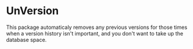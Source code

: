 UnVersion
=========

This package automaticaly removes any previous versions for those times when a version history isn't important, and you don't want to take up the database space.